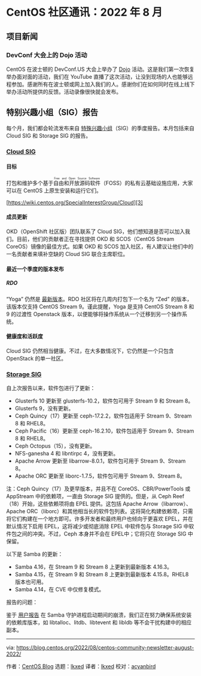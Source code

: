 [#]: subject: "August 2022 Newsletter"
[#]: via: "https://blog.centos.org/2022/08/centos-community-newsletter-august-2022/"
[#]: author: "CentOS Blog https://blog.centos.org"
[#]: collector: "lkxed"
[#]: translator: "lkxed"
[#]: reviewer: "acyanbird"
[#]: publisher: "acyanbird"
[#]: url: "https://www.cossig.org/117-centos-community-communication-in-august-2022/"

CentOS 社区通讯：2022 年 8 月
======

## 项目新闻

### DevConf 大会上的 Dojo 活动

CentOS 在波士顿的 DevConf.US 大会上举办了 [Dojo][1] 活动。这是我们第一次恢复举办面对面的活动，我们在 YouTube 直播了这次活动，让没到现场的人也能够远程参加。感谢所有在波士顿或网上加入我们的人。感谢你们在如何同时在线上线下举办活动所提供的反馈。活动录像很快就会发布。

## 特别兴趣小组（SIG）报告

每个月，我们都会轮流发布来自 [特殊兴趣小组][2]（SIG）的季度报告。本月包括来自 Cloud SIG 和 Storage SIG 的报告。

### [Cloud SIG][3]

#### 目标

打包和维护多个基于<ruby>自由和开放源码软件<rt>Free and Open Source Software</rt></ruby>（FOSS）的私有云基础设施应用，大家可以在 CentOS 上原生安装和运行它们。

[https://wiki.centos.org/SpecialInterestGroup/Cloud][3]

#### 成员更新

OKD（OpenShift 社区版）团队联系了 Cloud SIG，他们想知道是否可以加入我们。目前，他们的贡献者正在寻找提供 OKD 和 SCOS（CentOS Stream CoreOS）镜像的最佳方式。如果 OKD 和 SCOS 加入社区，有人建议让他们中的一名贡献者来填补空缺的 Cloud SIG 联合主席职位。

#### 最近一个季度的版本发布

##### RDO

“Yoga” 仍然是 [最新版本][4]。RDO 社区将在几周内打包下一个名为 “Zed” 的版本，该版本仅支持 CentOS Stream 9。谨此提醒，Yoga 是支持 CentOS Stream 8 和 9 的过渡性 Openstack 版本，以便能够将操作系统从一个迁移到另一个操作系统。

#### 健康度和活跃度

Cloud SIG 仍然相当健康。不过，在大多数情况下，它仍然是一个只包含 OpenStack 的单一社区。

### [Storage SIG][5]

自上次报告以来，软件包进行了更新：

- Glusterfs 10 更新至 glusterfs-10.2，软件包可用于 Stream 9 和 Stream 8。
- Glusterfs 9，没有更新。
- Ceph Quincy（17）更新至 ceph-17.2.2，软件包适用于 Stream 9、Stream 8 和 RHEL8。
- Ceph Pacific（16）更新至 ceph-16.2.10，软件包适用于 Stream 9、Stream 8 和 RHEL8。
- Ceph Octopus（15），没有更新。
- NFS-ganesha 4 和 libntirpc 4，没有更新。
- Apache Arrow 更新至 libarrow-8.0.1，软件包可用于 Stream 9、Stream 8。
- Apache ORC 更新至 liborc-1.7.5，软件包可用于 Stream 9、Stream 8。

注：Ceph Quincy（17）及更早版本，并且不在 CoreOS、CBR/PowerTools 或 AppStream 中的依赖项，一直由 Storage SIG 提供的。但是，从 Ceph Reef（18）开始，这些依赖项将由 EPEL 提供。这包括 Apache Arrow（libarrow）、Apache ORC（liborc）和其他相当长的软件包列表。这将简化构建依赖项，只需将它们构建在一个地方即可。许多开发者和最终用户也倾向于更喜欢 EPEL，并在默认情况下启用 EPEL，这将减少或彻底消除 EPEL 中软件包与 Storage SIG 中软件包之间的冲突。不过，Ceph 本身并不会在 EPEL中；它将只在 Storage SIG 中保留。

以下是 Samba 的更新：

- Samba 4.16，在 Stream 9 和 Stream 8 上更新到最新版本 4.16.3。
- Samba 4.15，在 Stream 9 和 Stream 8 上更新到最新版本 4.15.8。RHEL8 版本也可用。
- Samba 4.14，在 CVE 中仅修复模式。

报告的问题：

鉴于 [用户报告][6] 在 Samba 守护进程启动期间的崩溃，我们正在努力确保系统安装的依赖库版本，如 libtalloc、litdb、libtevent 和 libldb 等不会干扰构建中的相应副本。

--------------------------------------------------------------------------------

via: https://blog.centos.org/2022/08/centos-community-newsletter-august-2022/

作者：[CentOS Blog][a]
选题：[lkxed][b]
译者：[lkxed](https://github.com/lkxed)
校对：[acyanbird](https://github.com/acyanbird)

[a]: https://blog.centos.org/
[b]: https://github.com/lkxed
[1]: https://wiki.centos.org/Events/Dojo/DevConfUS2022
[2]: https://blog.centos.org/2022/07/centos-hyperscale-sig-quarterly-report-for-2022q2/
[3]: https://wiki.centos.org/SpecialInterestGroup/Cloud
[4]: https://blogs.rdoproject.org/2022/04/rdo-yoga-released/
[5]: https://wiki.centos.org/SpecialInterestGroup/Storage
[6]: https://lists.centos.org/pipermail/centos-devel/2022-June/120415.html
